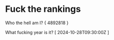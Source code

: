 # Fuck the rankings

Who the hell am I?
{ 4892818 }

What fucking year is it?
[ 2024-10-28T09:30:00Z ]
